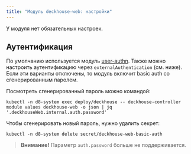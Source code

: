 ```yaml
---
title: "Модуль deckhouse-web: настройки"
---
```


У модуля нет обязательных настроек.

<!-- SCHEMA -->

## Аутентификация

По умолчанию используется модуль [user-authn](/documentation/v1/modules/150-user-authn/). Также можно настроить аутентификацию через `externalAuthentication` (см. ниже).
Если эти варианты отключены, то модуль включит basic auth со сгенерированным паролем.

Посмотреть сгенерированный пароль можно командой:

```shell
kubectl -n d8-system exec deploy/deckhouse -- deckhouse-controller module values deckhouse-web -o json | jq '.deckhouseWeb.internal.auth.password'
```

Чтобы сгенерировать новый пароль, нужно удалить секрет:

```shell
kubectl -n d8-system delete secret/deckhouse-web-basic-auth
```

> **Внимание!** Параметр `auth.password` больше не поддерживается.
